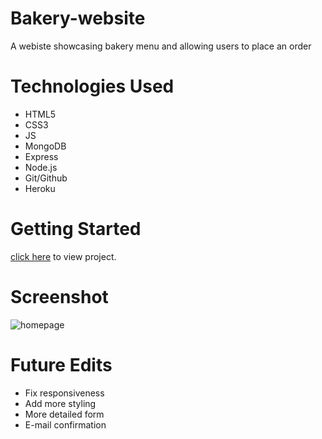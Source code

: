 # Bakery-website
A webiste showcasing bakery menu and allowing users to place an order

# Technologies Used
* HTML5
* CSS3
* JS
* MongoDB
* Express
* Node.js
* Git/Github
* Heroku

# Getting Started 
[click here](https://sweetcin-bakery-website.herokuapp.com) to view project.

# Screenshot
![homepage](https://i.imgur.com/1jENRs2.png)

# Future Edits
* Fix responsiveness
* Add more styling
* More detailed form
* E-mail confirmation

